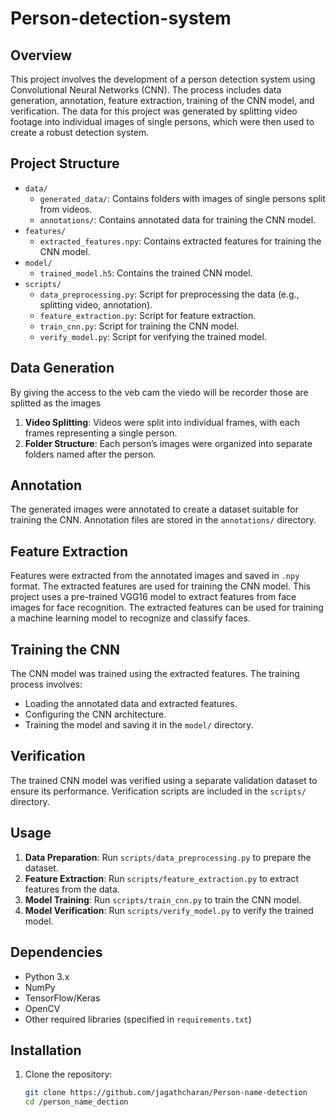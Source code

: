 # Person-detection-system

## Overview

This project involves the development of a person detection system using Convolutional Neural Networks (CNN). The process includes data generation, annotation, feature extraction, training of the CNN model, and verification. The data for this project was generated by splitting video footage into individual images of single persons, which were then used to create a robust detection system.

## Project Structure

- `data/`
  - `generated_data/`: Contains folders with images of single persons split from videos.
  - `annotations/`: Contains annotated data for training the CNN model.
- `features/`
  - `extracted_features.npy`: Contains extracted features for training the CNN model.
- `model/`
  - `trained_model.h5`: Contains the trained CNN model.
- `scripts/`
  - `data_preprocessing.py`: Script for preprocessing the data (e.g., splitting video, annotation).
  - `feature_extraction.py`: Script for feature extraction.
  - `train_cnn.py`: Script for training the CNN model.
  - `verify_model.py`: Script for verifying the trained model.

## Data Generation

By giving the access to the veb cam the viedo will be recorder those are splitted as the images 
1. **Video Splitting**: Videos were split into individual frames, with each frames representing a single person.
2. **Folder Structure**: Each person’s images were organized into separate folders named after the person.

## Annotation

The generated images were annotated to create a dataset suitable for training the CNN. Annotation files are stored in the `annotations/` directory.

## Feature Extraction

Features were extracted from the annotated images and saved in `.npy` format. The extracted features are used for training the CNN model.
This project uses a pre-trained VGG16 model to extract features from face images for face recognition. The extracted features can be used for training a machine learning model to recognize and classify faces.

## Training the CNN

The CNN model was trained using the extracted features. The training process involves:
- Loading the annotated data and extracted features.
- Configuring the CNN architecture.
- Training the model and saving it in the `model/` directory.

## Verification

The trained CNN model was verified using a separate validation dataset to ensure its performance. Verification scripts are included in the `scripts/` directory.

## Usage

1. **Data Preparation**: Run `scripts/data_preprocessing.py` to prepare the dataset.
2. **Feature Extraction**: Run `scripts/feature_extraction.py` to extract features from the data.
3. **Model Training**: Run `scripts/train_cnn.py` to train the CNN model.
4. **Model Verification**: Run `scripts/verify_model.py` to verify the trained model.

## Dependencies

- Python 3.x
- NumPy
- TensorFlow/Keras
- OpenCV
- Other required libraries (specified in `requirements.txt`)

## Installation

1. Clone the repository:
   ```bash
   git clone https://github.com/jagathcharan/Person-name-detection
   cd /person_name_dection
